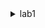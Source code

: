 <details>

 <summary> lab1 </summary>
 <p> lab1 contain git commands </p>

 <summary> lab2 </summary>
 <p> lab2 is about contribution to Open Source Project </p>

 <summary> lab3 </summary>
 <p> lab3 is about Singleton Design pattern with example</p>

 <summary> lab4 </summary>
 <p> lab3 is about Factory Design pattern with example</p>

</details>


